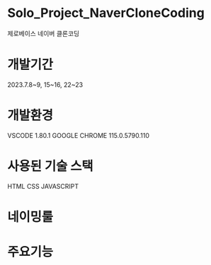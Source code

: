 # Solo_Project_NaverCloneCoding
제로베이스 네이버 클론코딩
# 개발기간
2023.7.8~9, 15~16, 22~23
# 개발환경
VSCODE 1.80.1
GOOGLE CHROME 115.0.5790.110

# 사용된 기술 스택
HTML
CSS
JAVASCRIPT
# 네이밍룰

# 주요기능
